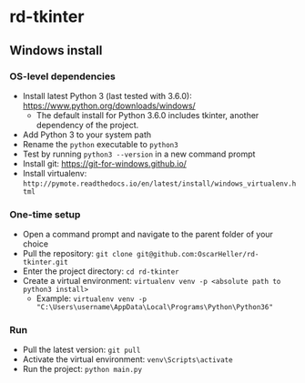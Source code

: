 # rd-tkinter

## Windows install

### OS-level dependencies

* Install latest Python 3 (last tested with 3.6.0): https://www.python.org/downloads/windows/ 
  * The default install for Python 3.6.0 includes tkinter, another dependency of the project.
* Add Python 3 to your system path
* Rename the `python` executable to `python3`
* Test by running `python3 --version` in a new command prompt
* Install git: https://git-for-windows.github.io/
* Install virtualenv: `http://pymote.readthedocs.io/en/latest/install/windows_virtualenv.html`

### One-time setup

* Open a command prompt and navigate to the parent folder of your choice
* Pull the repository: `git clone git@github.com:OscarHeller/rd-tkinter.git`
* Enter the project directory: `cd rd-tkinter`
* Create a virtual environment: `virtualenv venv -p <absolute path to python3 install>`
  * Example: `virtualenv venv -p "C:\Users\username\AppData\Local\Programs\Python\Python36"`

### Run

* Pull the latest version: `git pull`
* Activate the virtual environment: `venv\Scripts\activate`
* Run the project: `python main.py`
